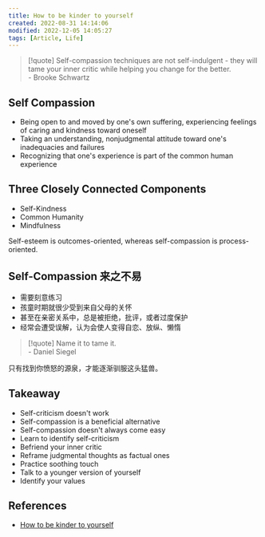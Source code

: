 ```yaml
---
title: How to be kinder to yourself
created: 2022-08-31 14:14:06
modified: 2022-12-05 14:05:27
tags: [Article, Life]
---
```


> [!quote] 
Self-compassion techniques are not self-indulgent - they will tame your inner critic while helping you change for the better.   
>\- Brooke Schwartz

## Self Compassion

- Being open to and moved by one's own suffering, experiencing feelings of caring and kindness toward oneself
- Taking an understanding, nonjudgmental attitude toward one's inadequacies and failures
- Recognizing that one's experience is part of the common human experience

## Three Closely Connected Components

- Self-Kindness
- Common Humanity
- Mindfulness

Self-esteem is outcomes-oriented, whereas self-compassion is process-oriented.

## Self-Compassion 来之不易

- 需要刻意练习
- 孩童时期就很少受到来自父母的关怀
- 甚至在亲密关系中，总是被拒绝，批评，或者过度保护
- 经常会遭受误解，认为会使人变得自恋、放纵、懒惰

> [!quote] 
>Name it to tame it.   
> \- Daniel Siegel

只有找到你愤怒的源泉，才能逐渐驯服这头猛兽。

## Takeaway

- Self-criticism doesn't work
- Self-compassion is a beneficial alternative
- Self-compassion doesn't always come easy
- Learn to identify self-criticism
- Befriend your inner critic
- Reframe judgmental thoughts as factual ones
- Practice soothing touch
- Talk to a younger version of yourself
- Identify your values

## References

- [How to be kinder to yourself](https://psyche.co/guides/how-to-be-kinder-to-yourself-by-practising-self-compassion)

